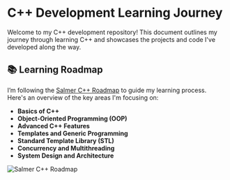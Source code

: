 # C++ Development Learning Journey

Welcome to my C++ development repository! This document outlines my journey through learning C++ and showcases the projects and code I've developed along the way. 

## 📚 Learning Roadmap

I’m following the [Salmer C++ Roadmap](https://salmer.dev/cpp-roadmap) to guide my learning process. Here's an overview of the key areas I'm focusing on:

- **Basics of C++**
- **Object-Oriented Programming (OOP)**
- **Advanced C++ Features**
- **Templates and Generic Programming**
- **Standard Template Library (STL)**
- **Concurrency and Multithreading**
- **System Design and Architecture**

![Salmer C++ Roadmap](https://example.com/roadmap.png)  <!-- Replace with actual roadmap image -->


